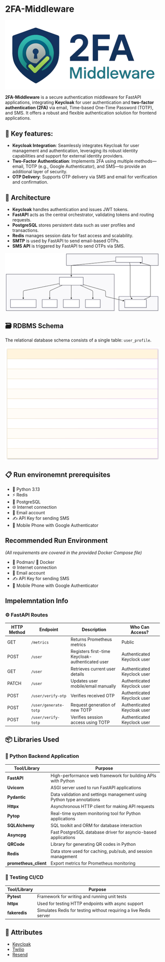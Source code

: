 # 2FA-Middleware

![Project Logo](doc/images/2fa-logo.png)

**2FA-Middleware** is a secure authentication middleware for FastAPI applications, integrating **Keycloak** for user authentication and **two-factor authentication (2FA)** via email, Time-based One-Time Password (TOTP), and SMS. It offers a robust and flexible authentication solution for frontend applications.

## 🔑 Key features:

- **Keycloak Integration**: Seamlessly integrates Keycloak for user management and authentication, leveraging its robust identity capabilities and support for external identity providers.
- **Two-Factor Authentication**: Implements 2FA using multiple methods—email, TOTP (e.g., Google Authenticator), and SMS—to provide an additional layer of security.
- **OTP Delivery**: Supports OTP delivery via SMS and email for verification and confirmation.

## 🧱 Architecture

- **Keycloak** handles authentication and issues JWT tokens.
- **FastAPI** acts as the central orchestrator, validating tokens and routing requests.
- **PostgreSQL** stores persistent data such as user profiles and transactions.
- **Redis** manages session data for fast access and scalability.
- **SMTP** is used by FastAPI to send email-based OTPs.
- **SMS API** is triggered by FastAPI to send OTPs via SMS.

![2FA Middleware Architecture](doc/images/2FA-MIDDLEWARE_ARCH.svg)

## 🗃️ RDBMS Schema

The relational database schema consists of a single table: `user_profile`.

![ER Diagram](doc/images/ER-DIAGRAM.svg)

## 📋 Run environemnt prerequisites

- 🐍 Python 3.13
- ⚡ Redis
- 🐘 PostgreSQL
- 🌐 Internet connection
- 📧 Email account
- ✍️ API Key for sending SMS
- 📱 Mobile Phone with Google Authenticator

## Recommended Run Environment

_(All requirements are covered in the provided Docker Compose file)_

- 🦭 Podman/ 🐋 Docker
- 🌐 Internet connection
- 📧 Email account
- ✍️ API Key for sending SMS
- 📱 Mobile Phone with Google Authenticator

## Impelemntation Info

### ⚙️ FastAPI Routes

| HTTP Method | Endpoint              | Description                                      | Who Can Access?             |
| ----------- | --------------------- | ------------------------------------------------ | --------------------------- |
| GET         | `/metrics`            | Returns Prometheus metrics                       | Public                      |
| POST        | `/user`               | Registers first-time Keycloak-authenticated user | Authenticated Keyclock user |
| GET         | `/user`               | Retrieves current user details                   | Authenticated Keyclock user |
| PATCH       | `/user`               | Updates user mobile/email manually               | Authenticated Keyclock user |
| POST        | `/user/verify-otp`    | Verifies received OTP                            | Authenticated Keyclock user |
| POST        | `/user/generate-totp` | Request generation of new TOTP                   | Authenticated Keycloak user |
| POST        | `/user/verify-totp`   | Verifies session access using TOTP               | Authenticated Keyclock user |

## 📦 Libraries Used

### 🐍 Python Backend Application

| Tool/Library          | Purpose                                                               |
| --------------------- | --------------------------------------------------------------------- |
| **FastAPI**           | High-performance web framework for building APIs with Python          |
| **Uvicorn**           | ASGI server used to run FastAPI applications                          |
| **Pydantic**          | Data validation and settings management using Python type annotations |
| **Httpx**             | Asynchronous HTTP client for making API requests                      |
| **Pytop**             | Real-time system monitoring tool for Python applications              |
| **SQLAlchemy**        | SQL toolkit and ORM for database interaction                          |
| **Asyncpg**           | Fast PostgreSQL database driver for asyncio-based applications        |
| **QRCode**            | Library for generating QR codes in Python                             |
| **Redis**             | Data store used for caching, pub/sub, and session management          |
| **prometheus_client** | Export metrics for Prometheus monitoring                              |

### 🧪 Testing CI/CD

| Tool/Library  | Purpose                                                           |
| ------------- | ----------------------------------------------------------------- |
| **Pytest**    | Framework for writing and running unit tests                      |
| **httpx**     | Used for testing HTTP endpoints with async support                |
| **fakeredis** | Simulates Redis for testing without requiring a live Redis server |

## 📢 Attributes

- [Keycloak](https://www.keycloak.org/)
- [Twilio](https://www.twilio.com/)
- [Resend](https://www.resend.com)
